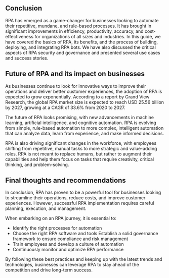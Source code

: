 ## Conclusion

RPA has emerged as a game-changer for businesses looking to automate their repetitive, mundane, and rule-based processes. It has brought in significant improvements in efficiency, productivity, accuracy, and cost-effectiveness for organizations of all sizes and industries. In this guide, we have covered the basics of RPA, its benefits, and the process of building, deploying, and integrating RPA bots. We have also discussed the critical aspects of RPA security and governance and presented several use cases and success stories.

## Future of RPA and its impact on businesses

As businesses continue to look for innovative ways to improve their operations and deliver better customer experiences, the adoption of RPA is expected to grow exponentially. According to a report by Grand View Research, the global RPA market size is expected to reach USD 25.56 billion by 2027, growing at a CAGR of 33.6% from 2020 to 2027.

The future of RPA looks promising, with new advancements in machine learning, artificial intelligence, and cognitive automation. RPA is evolving from simple, rule-based automation to more complex, intelligent automation that can analyze data, learn from experience, and make informed decisions.

RPA is also driving significant changes in the workforce, with employees shifting from repetitive, manual tasks to more strategic and value-adding roles. RPA is not meant to replace humans, but rather to augment their capabilities and help them focus on tasks that require creativity, critical thinking, and problem-solving.

## Final thoughts and recommendations

In conclusion, RPA has proven to be a powerful tool for businesses looking to streamline their operations, reduce costs, and improve customer experiences. However, successful RPA implementation requires careful planning, execution, and management.

When embarking on an RPA journey, it is essential to:

- Identify the right processes for automation
- Choose the right RPA software and tools
Establish a solid governance framework to ensure compliance and risk management
- Train employees and develop a culture of automation
- Continuously monitor and optimize RPA performance

By following these best practices and keeping up with the latest trends and technologies, businesses can leverage RPA to stay ahead of the competition and drive long-term success.